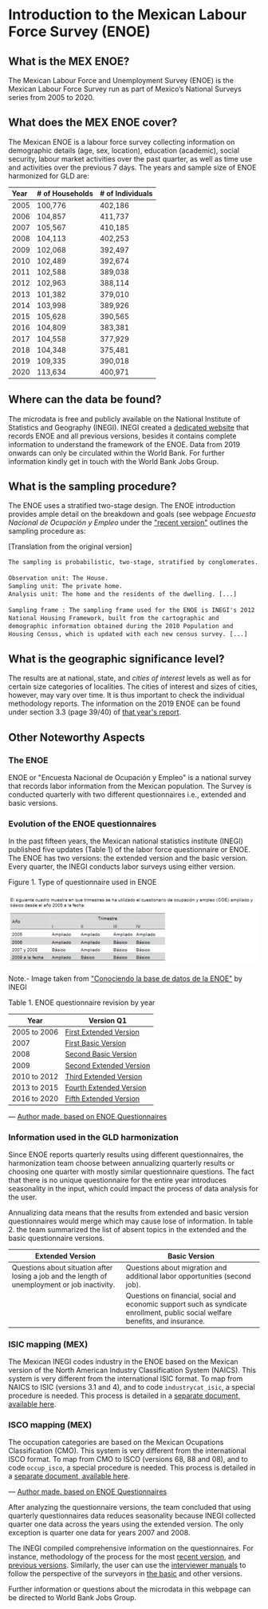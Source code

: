 Introduction to the Mexican Labour Force Survey (ENOE)
================

## What is the MEX ENOE?

The Mexican Labour Force and Unemployment Survey (ENOE) is the Mexican Labour Force Survey run as part of Mexico’s National Surveys series from 2005 to 2020.

## What does the MEX ENOE cover?

The Mexican ENOE is a labour force survey collecting information on demographic details (age, sex, location), education (academic), social security, labour market activities over the past quarter, as well as time use and activities over the previous 7 days. The years and sample size of ENOE harmonized for GLD are:

| Year	| # of Households	| # of Individuals	|
| :-------	| :--------		| :--------	 	|
| 2005	| 100,776	| 402,186	|
| 2006	| 104,857	| 411,737	|
| 2007	| 105,567	| 410,185	|
| 2008	| 104,113	| 402,253	|
| 2009	| 102,068	| 392,497	|
| 2010	| 102,489	| 392,674	|
| 2011	| 102,588	| 389,038	|
| 2012	| 102,963	| 388,114	|
| 2013	| 101,382	| 379,010	|
| 2014	| 103,998	| 389,926	|
| 2015	| 105,628	| 390,565	|
| 2016	| 104,809	| 383,381	|
| 2017	| 104,558	| 377,929 |
| 2018	| 104,348	| 375,481 |
| 2019	| 109,335	| 390,018 |
| 2020	| 113,634	| 400,971 |

## Where can the data be found?

The microdata is free and publicly available on the National Institute of Statistics and Geography (INEGI). INEGI created a [dedicated website](https://www.inegi.org.mx/programas/enoe/15ymas/#Microdatos) that records ENOE and all previous versions, besides it contains complete information to understand the framework of the ENOE. Data from 2019 onwards can only be circulated within the World Bank. For further information kindly get in touch with the World Bank Jobs Group. 

## What is the sampling procedure?

The ENOE uses a stratified two-stage design. The ENOE introduction provides ample detail on the breakdown and goals (see webpage *Encuesta Nacional de Ocupación y Empleo* under the ["recent version"](https://www.inegi.org.mx/programas/enoe/15ymas/) outlines the sampling procedure as:

[Translation from the original version]

    The sampling is probabilistic, two-stage, stratified by conglomerates.

    Observation unit: The House.
    Sampling unit: The private home.
    Analysis unit: The home and the residents of the dwelling. [...]

    Sampling frame : The sampling frame used for the ENOE is INEGI's 2012 National Housing Framework, built from the cartographic and demographic information obtained during the 2010 Population and Housing Census, which is updated with each new census survey. [...]

## What is the geographic significance level?

The results are at national, state, and *cities of interest* levels as well as for certain size categories of localities. The cities of interest and sizes of cities, however, may vary over time. It is thus important to check the individual methodology reports. The information on the 2019 ENOE can be found under section 3.3 (page 39/40) of [that year's report](https://www.inegi.org.mx/app/biblioteca/ficha.html?upc=702825190613).

## Other Noteworthy Aspects

### The ENOE

ENOE or "Encuesta Nacional de Ocupación y Empleo" is a national
survey that records labor information from the Mexican population. The
Survey is conducted quarterly with two different questionnaires 
i.e., extended and basic versions. 

### Evolution of the ENOE questionnaires

In the past fifteen years, the Mexican national statistics institute
(INEGI) published five updates (Table 1) of the labor force questionnaire or
ENOE. The ENOE has two versions: the extended version and the basic
version. Every quarter, the INEGI conducts labor surveys using either
version.

Figure 1. Type of questionnaire used in ENOE
<br></br>
![](/Support/Country%20Survey%20Details/MEX/ENOE/utilities/ENOEversions.png)
<br></br>
Note.- Image taken from ["Conociendo la base de datos de la ENOE"](https://www.inegi.org.mx/contenidos/programas/enoe/15ymas/doc/con_basedatos_proy2010.pdf) by INEGI

Table 1. ENOE questionnaire revision by year

| Year         | Version Q1                                                                                            |
| ------------ | ----------------------------------------------------------------------------------------------------- |
| 2005 to 2006 | [First Extended Version](https://www.inegi.org.mx/contenidos/programas/enoe/15ymas/doc/c_amp_v1.pdf)  |
| 2007         | [First Basic Version](https://www.inegi.org.mx/contenidos/programas/enoe/15ymas/doc/c_bas_v1.pdf)     |
| 2008         | [Second Basic Version](https://www.inegi.org.mx/contenidos/programas/enoe/15ymas/doc/c_bas_v2.pdf)    |
| 2009         | [Second Extended Version](https://www.inegi.org.mx/contenidos/programas/enoe/15ymas/doc/c_amp_v2.pdf) |
| 2010 to 2012 | [Third Extended Version](https://www.inegi.org.mx/contenidos/programas/enoe/15ymas/doc/c_amp_v3.pdf)  |
| 2013 to 2015 | [Fourth Extended Version](https://www.inegi.org.mx/contenidos/programas/enoe/15ymas/doc/c_amp_v4.pdf) |
| 2016 to 2020 | [Fifth Extended Version](https://www.inegi.org.mx/contenidos/programas/enoe/15ymas/doc/c_amp_v5.pdf)  |

— [Author made. based on ENOE
Questionnaires](https://www.inegi.org.mx/programas/enoe/15ymas/)

### Information used in the GLD harmonization

Since ENOE reports quarterly results using different questionnaires, the 
harmonization team choose between annualizing quarterly results or choosing 
one quarter with mostly similar questionnaire questions. The fact that there 
is no unique questionnaire for the entire year introduces seasonality in 
the input, which could impact the process of data analysis for the user.

Annualizing data means that the results from extended and basic version 
questionnaires would merge which may cause lose of information. In table 2. 
the team summarized the list of absent topics in the extended and 
the basic questionnaire versions.

| Extended Version                                                                               | Basic Version                                                                                                                    |
| ---------------------------------------------------------------------------------------------- | -------------------------------------------------------------------------------------------------------------------------------- |
| Questions about situation after losing a job and the length of unemployment or job inactivity. | Questions about migration and additional labor opportunities (second job).                                                       |
|                                                                                                | Questions on financial, social and economic support such as syndicate enrollment, public social welfare benefits, and insurance. |

### ISIC mapping (MEX)

The Mexican INEGI codes industry in the ENOE based on the Mexican version of the North American Industry Classification System (NAICS). This system is very different from the international ISIC format. To map from NAICS to ISIC (versions 3.1 and 4), and to code `industrycat_isic`, a special procedure is needed. This process is detailed in a [separate document, available here](../Country%20Survey%20Details/MEX/ENOE/Correspondence_NAICS_ISIC.md).

### ISCO mapping (MEX)

The occupation categories are based on the Mexican Ocupations Classification (CMO). This system is very different from the international ISCO format. To map from CMO to ISCO (versions 68, 88 and 08), and to code `occup_isco`, a special procedure is needed. This process is detailed in a [separate document, available here](../Country%20Survey%20Details/MEX/ENOE/Correspondence_CMO_ISCO.md).

— [Author made. based on ENOE
Questionnaires](https://www.inegi.org.mx/programas/enoe/15ymas/)

After analyzing the questionnaire versions, the team concluded that using 
quarterly questionnaires data reduces seasonality because INEGI collected quarter one 
data across the years using the extended version. The only exception 
is quarter one data for years 2007 and 2008.

The INEGI compiled comprehensive information on the questionnaires. For instance, methodology of the process for the most [recent version](https://www.inegi.org.mx/app/biblioteca/ficha.html?upc=702825190613), and [previous versions](https://www.inegi.org.mx/app/biblioteca/ficha.html?upc=702825190613). Similarly, the user can use the [interviewer manuals](https://www.inegi.org.mx/app/biblioteca/ficha.html?upc=702825006555) to follow the perspective of the surveyors in [the basic](https://www.inegi.org.mx/app/biblioteca/ficha.html?upc=702825006554) and other versions. 

Further information or questions about the microdata in this webpage can be directed to World Bank Jobs Group.
